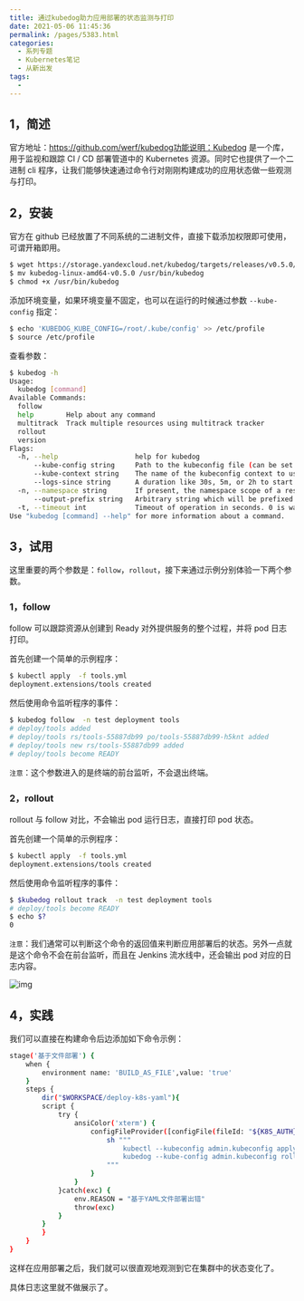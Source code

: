 ```yaml
---
title: 通过kubedog助力应用部署的状态监测与打印
date: 2021-05-06 11:45:36
permalink: /pages/5383.html
categories:
  - 系列专题
  - Kubernetes笔记
  - 从新出发
tags:
  - 
---
```


## 1，简述



官方地址：https://github.com/werf/kubedog功能说明：Kubedog 是一个库，用于监视和跟踪 CI / CD 部署管道中的 Kubernetes 资源。同时它也提供了一个二进制 cli 程序，让我们能够快速通过命令行对刚刚构建成功的应用状态做一些观测与打印。



## 2，安装



官方在 github 已经放置了不同系统的二进制文件，直接下载添加权限即可使用，可谓开箱即用。



```sh
$ wget https://storage.yandexcloud.net/kubedog/targets/releases/v0.5.0/kubedog-linux-amd64-v0.5.0
$ mv kubedog-linux-amd64-v0.5.0 /usr/bin/kubedog
$ chmod +x /usr/bin/kubedog
```



添加环境变量，如果环境变量不固定，也可以在运行的时候通过参数 `--kube-config` 指定：



```sh
$ echo 'KUBEDOG_KUBE_CONFIG=/root/.kube/config' >> /etc/profile
$ source /etc/profile
```



查看参数：



```sh
$ kubedog -h
Usage:
  kubedog [command]
Available Commands:
  follow
  help        Help about any command
  multitrack  Track multiple resources using multitrack tracker
  rollout
  version
Flags:
  -h, --help                   help for kubedog
      --kube-config string     Path to the kubeconfig file (can be set with $KUBEDOG_KUBE_CONFIG).
      --kube-context string    The name of the kubeconfig context to use (can be set with $KUBEDOG_KUBE_CONTEXT).
      --logs-since string      A duration like 30s, 5m, or 2h to start log records from the past. 'all' to show all logs and 'now' to display only new records (default). (default "now")
  -n, --namespace string       If present, the namespace scope of a resource. (default "default")
      --output-prefix string   Arbitrary string which will be prefixed to kubedog output.
  -t, --timeout int            Timeout of operation in seconds. 0 is wait forever. Default is 0. (default -1)
Use "kubedog [command] --help" for more information about a command.
```



## 3，试用



这里重要的两个参数是：`follow`，`rollout`，接下来通过示例分别体验一下两个参数。



### 1，follow



follow 可以跟踪资源从创建到 Ready 对外提供服务的整个过程，并将 pod 日志打印。



首先创建一个简单的示例程序：



```sh
$ kubectl apply  -f tools.yml
deployment.extensions/tools created
```



然后使用命令监听程序的事件：



```sh
$ kubedog follow  -n test deployment tools
# deploy/tools added
# deploy/tools rs/tools-55887db99 po/tools-55887db99-h5knt added
# deploy/tools new rs/tools-55887db99 added
# deploy/tools become READY
```



`注意`：这个参数进入的是终端的前台监听，不会退出终端。



### 2，rollout



rollout 与 follow 对比，不会输出 pod 运行日志，直接打印 pod 状态。



首先创建一个简单的示例程序：



```sh
$ kubectl apply  -f tools.yml
deployment.extensions/tools created
```



然后使用命令监听程序的事件：



```sh
$ $kubedog rollout track  -n test deployment tools
# deploy/tools become READY
$ echo $?
0
```



`注意`：我们通常可以判断这个命令的返回值来判断应用部署后的状态。另外一点就是这个命令不会在前台监听，而且在 Jenkins 流水线中，还会输出 pod 对应的日志内容。





![img](https://tva4.sinaimg.cn/large/71cfeb93ly1gkpurcz6xxj20nb0xc7b7.jpg)





## 4，实践



我们可以直接在构建命令后边添加如下命令示例：



```sh
stage('基于文件部署') {
    when {
        environment name: 'BUILD_AS_FILE',value: 'true'
    }
    steps {
        dir("$WORKSPACE/deploy-k8s-yaml"){
        script {
            try {
                ansiColor('xterm') {
                    configFileProvider([configFile(fileId: "${K8S_AUTH}", targetLocation: "admin.kubeconfig")]){
                        sh """
                            kubectl --kubeconfig admin.kubeconfig apply -f $WORKSPACE/deploy-k8s-yaml/${YAML_PATH}/${SERVICE_NAME}.yaml
                            kubedog --kube-config admin.kubeconfig rollout track -n ${DEPLOY_ENV} deployment ${SERVICE_NAME}
                        """
                    }
                }
            }catch(exc) {
                env.REASON = "基于YAML文件部署出错"
                throw(exc)
            }
        }
        }
    }
}
```



这样在应用部署之后，我们就可以很直观地观测到它在集群中的状态变化了。



具体日志这里就不做展示了。
